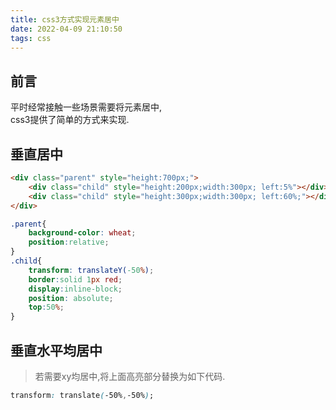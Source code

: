 ```yaml
---
title: css3方式实现元素居中
date: 2022-04-09 21:10:50
tags: css
---
```


## 前言

平时经常接触一些场景需要将元素居中,  
css3提供了简单的方式来实现.

## 垂直居中

``` html
<div class="parent" style="height:700px;">  
    <div class="child" style="height:200px;width:300px; left:5%"></div>  
    <div class="child" style="height:300px;width:300px; left:60%;"></div>  
</div>  
```

``` css {6}
.parent{  
    background-color: wheat;
    position:relative;
}  
.child{  
    transform: translateY(-50%);  
    border:solid 1px red;
    display:inline-block;
    position: absolute;
    top:50%;
}  
```

## 垂直水平均居中

> 若需要xy均居中,将上面高亮部分替换为如下代码.

``` css
transform: translate(-50%,-50%);
```
